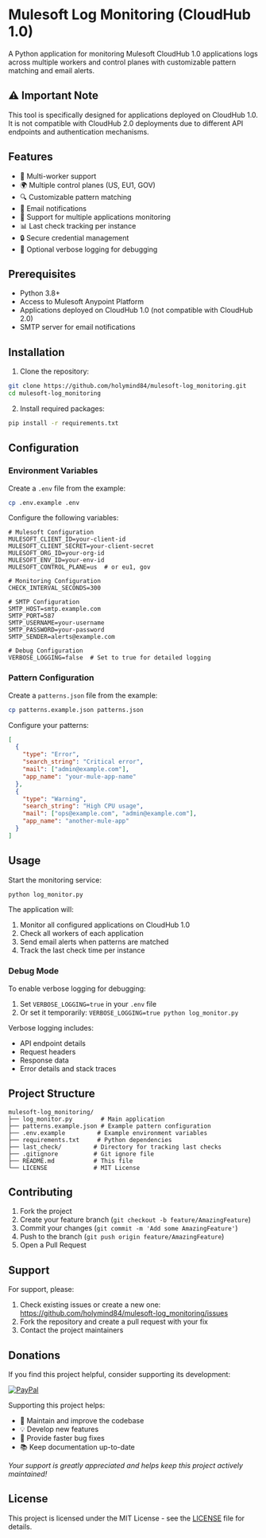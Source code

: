 # Mulesoft Log Monitoring (CloudHub 1.0)

A Python application for monitoring Mulesoft CloudHub 1.0 applications logs across multiple workers and control planes with customizable pattern matching and email alerts.

## ⚠️ Important Note

This tool is specifically designed for applications deployed on CloudHub 1.0. It is not compatible with CloudHub 2.0 deployments due to different API endpoints and authentication mechanisms.

## Features

- 🔄 Multi-worker support
- 🌍 Multiple control planes (US, EU1, GOV)
- 🔍 Customizable pattern matching
- 📧 Email notifications
- 👥 Support for multiple applications monitoring
- 📊 Last check tracking per instance
- 🔒 Secure credential management
- 🐛 Optional verbose logging for debugging

## Prerequisites

- Python 3.8+
- Access to Mulesoft Anypoint Platform
- Applications deployed on CloudHub 1.0 (not compatible with CloudHub 2.0)
- SMTP server for email notifications

## Installation

1. Clone the repository:
```bash
git clone https://github.com/holymind84/mulesoft-log_monitoring.git
cd mulesoft-log_monitoring
```

2. Install required packages:
```bash
pip install -r requirements.txt
```

## Configuration

### Environment Variables

Create a `.env` file from the example:
```bash
cp .env.example .env
```

Configure the following variables:
```env
# Mulesoft Configuration
MULESOFT_CLIENT_ID=your-client-id
MULESOFT_CLIENT_SECRET=your-client-secret
MULESOFT_ORG_ID=your-org-id
MULESOFT_ENV_ID=your-env-id
MULESOFT_CONTROL_PLANE=us  # or eu1, gov

# Monitoring Configuration
CHECK_INTERVAL_SECONDS=300

# SMTP Configuration
SMTP_HOST=smtp.example.com
SMTP_PORT=587
SMTP_USERNAME=your-username
SMTP_PASSWORD=your-password
SMTP_SENDER=alerts@example.com

# Debug Configuration
VERBOSE_LOGGING=false  # Set to true for detailed logging
```

### Pattern Configuration

Create a `patterns.json` file from the example:
```bash
cp patterns.example.json patterns.json
```

Configure your patterns:
```json
[
  {
    "type": "Error",
    "search_string": "Critical error",
    "mail": ["admin@example.com"],
    "app_name": "your-mule-app-name"
  },
  {
    "type": "Warning",
    "search_string": "High CPU usage",
    "mail": ["ops@example.com", "admin@example.com"],
    "app_name": "another-mule-app"
  }
]
```

## Usage

Start the monitoring service:
```bash
python log_monitor.py
```

The application will:
1. Monitor all configured applications on CloudHub 1.0
2. Check all workers of each application
3. Send email alerts when patterns are matched
4. Track the last check time per instance

### Debug Mode

To enable verbose logging for debugging:
1. Set `VERBOSE_LOGGING=true` in your `.env` file
2. Or set it temporarily: `VERBOSE_LOGGING=true python log_monitor.py`

Verbose logging includes:
- API endpoint details
- Request headers
- Response data
- Error details and stack traces

## Project Structure

```
mulesoft-log_monitoring/
├── log_monitor.py        # Main application
├── patterns.example.json # Example pattern configuration
├── .env.example         # Example environment variables
├── requirements.txt     # Python dependencies
├── last_check/         # Directory for tracking last checks
├── .gitignore          # Git ignore file
├── README.md           # This file
└── LICENSE             # MIT License
```

## Contributing

1. Fork the project
2. Create your feature branch (`git checkout -b feature/AmazingFeature`)
3. Commit your changes (`git commit -m 'Add some AmazingFeature'`)
4. Push to the branch (`git push origin feature/AmazingFeature`)
5. Open a Pull Request

## Support

For support, please:
1. Check existing issues or create a new one: https://github.com/holymind84/mulesoft-log_monitoring/issues
2. Fork the repository and create a pull request with your fix
3. Contact the project maintainers

## Donations

If you find this project helpful, consider supporting its development:

[![PayPal](https://img.shields.io/badge/PayPal-00457C?style=for-the-badge&logo=paypal&logoColor=white)](https://paypal.me/SBernardini84)

Supporting this project helps:
- 🚀 Maintain and improve the codebase
- 💡 Develop new features
- 🐛 Provide faster bug fixes
- 📚 Keep documentation up-to-date

*Your support is greatly appreciated and helps keep this project actively maintained!*

## License

This project is licensed under the MIT License - see the [LICENSE](LICENSE) file for details.
